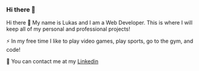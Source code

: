 ### Hi there 👋
Hi there
👋 My name is Lukas and I am a Web Developer. This is where I will keep all of my personal and professional projects!

⚡ In my free time I like to play video games, play sports, go to the gym, and code!

🔎 You can contact me at my [Linkedin](https://www.linkedin.com/in/lukas-leins-802474208)
